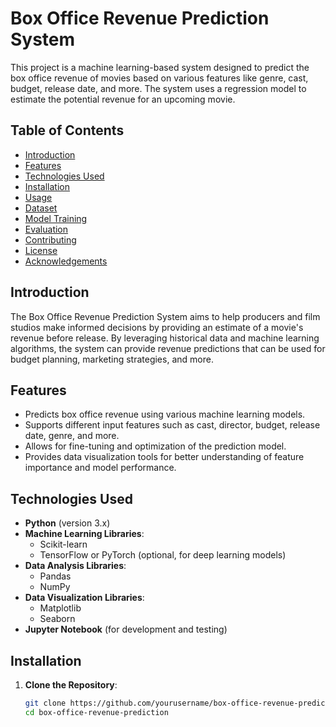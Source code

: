 # Box Office Revenue Prediction System

This project is a machine learning-based system designed to predict the box office revenue of movies based on various features like genre, cast, budget, release date, and more. The system uses a regression model to estimate the potential revenue for an upcoming movie.

## Table of Contents

- [Introduction](#introduction)
- [Features](#features)
- [Technologies Used](#technologies-used)
- [Installation](#installation)
- [Usage](#usage)
- [Dataset](#dataset)
- [Model Training](#model-training)
- [Evaluation](#evaluation)
- [Contributing](#contributing)
- [License](#license)
- [Acknowledgements](#acknowledgements)

## Introduction

The Box Office Revenue Prediction System aims to help producers and film studios make informed decisions by providing an estimate of a movie's revenue before release. By leveraging historical data and machine learning algorithms, the system can provide revenue predictions that can be used for budget planning, marketing strategies, and more.

## Features

- Predicts box office revenue using various machine learning models.
- Supports different input features such as cast, director, budget, release date, genre, and more.
- Allows for fine-tuning and optimization of the prediction model.
- Provides data visualization tools for better understanding of feature importance and model performance.

## Technologies Used

- **Python** (version 3.x)
- **Machine Learning Libraries**: 
  - Scikit-learn
  - TensorFlow or PyTorch (optional, for deep learning models)
- **Data Analysis Libraries**:
  - Pandas
  - NumPy
- **Data Visualization Libraries**:
  - Matplotlib
  - Seaborn
- **Jupyter Notebook** (for development and testing)

## Installation

1. **Clone the Repository**:
   ```bash
   git clone https://github.com/yourusername/box-office-revenue-prediction.git
   cd box-office-revenue-prediction
